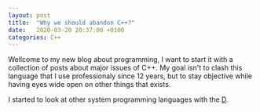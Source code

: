```yaml
---
layout: post
title:  "Why we should abandon C++?"
date:   2020-03-20 20:37:00 +0100
categories: C++
---
```

Wellcome to my new blog about programming, I want to start it with a collection of posts about major issues of C++.
My goal isn't to clash this language that I use professionaly since 12 years, but to stay objective while having eyes wide open on other things that exists.

I started to look at other system programming languages with the [D].

[D]: https://dlang.org/
